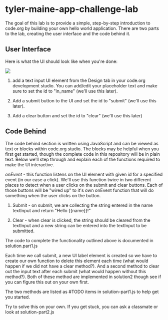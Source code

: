 # tyler-maine-app-challenge-lab

The goal of this lab is to provide a simple, step-by-step introduction to code.org by building your own hello world application. There are two parts to the lab, creating the user interface and the code behind it.

## User Interface

Here is what the UI should look like when you're done:

![](https://github.com/Matt-Perejda/tyler-maine-app-challenge-lab/blob/main/helloworld.png?raw=true)

1. add a text input UI element from the Design tab in your code.org development studio. You can add/edit your placeholder text and make sure to set the id to "in_name" (we'll use this later).

2. Add a submit button to the UI and set the id to "submit" (we'll use this later).

3. Add a clear button and set the id to "clear" (we'll use this later)

## Code Behind

The code behind section is written using JavaScript and can be viewed as text or blocks within code.org studio. The blocks may be helpful when you first get started, though the complete code in this repository will be in plain text. Below we'll step through and explain each of the functions required to make the UI interactive.

*onEvent* - this function listens on the UI element with given id for a specified event (in our case a click). We'll use this function twice in two different places to detect when a user clicks on the submit and clear buttons. Each of those buttons will be "wired up" to it's own onEvent function that will do something when the user clicks on the button.

1. Submit - on submit, we are collecting the string entered in the name textInput and return "Hello {{name}}!"

2. Clear - when clear is clicked, the string should be cleared from the textInput and a new string can be entered into the textInput to be submitted.

The code to complete the functionality outlined above is documented in solution.part1.js

Each time we call submit, a new UI label element is created so we have to create our own function to delete this element each time (what would happen if we did not have a clear method?). And a second method to clear out the input text after each submit (what would happen without this method?). Both of these method are implemented in solution2 though see if you can figure this out on your own first.

The two methods are listed as #TODO items in solution-part1.js to help get you started. 

Try to solve this on your own. If you get stuck, you can ask a classmate or look at solution-part2.js
